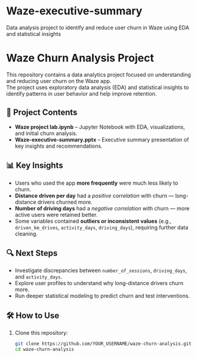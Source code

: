 # Waze-executive-summary
Data analysis project to identify and reduce user churn in Waze using EDA and statistical insights
# Waze Churn Analysis Project

This repository contains a data analytics project focused on understanding and reducing user churn on the Waze app.  
The project uses exploratory data analysis (EDA) and statistical insights to identify patterns in user behavior and help improve retention.

## 📂 Project Contents
- **Waze project lab.ipynb** – Jupyter Notebook with EDA, visualizations, and initial churn analysis.
- **Waze-executive-summary.pptx** – Executive summary presentation of key insights and recommendations.

## 📊 Key Insights
- Users who used the app **more frequently** were much less likely to churn.
- **Distance driven per day** had a *positive correlation* with churn — long-distance drivers churned more.
- **Number of driving days** had a *negative correlation* with churn — more active users were retained better.
- Some variables contained **outliers or inconsistent values** (e.g., `driven_km_drives`, `activity_days`, `driving_days`), requiring further data cleaning.

## 🔍 Next Steps
- Investigate discrepancies between `number_of_sessions`, `driving_days`, and `activity_days`.
- Explore user profiles to understand why long-distance drivers churn more.
- Run deeper statistical modeling to predict churn and test interventions.

## 🛠️ How to Use
1. Clone this repository:
   ```bash
   git clone https://github.com/YOUR_USERNAME/waze-churn-analysis.git
   cd waze-churn-analysis
